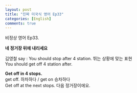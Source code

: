 ```yaml
---
layout: post
title: "진짜 미국식 영어 Ep33"
categories: [English]
comments: true
---
```


비정상 영어 Ep33.

<b>네 정거장 뒤에 내리세요</b>

김영철 say : You should stop after 4 station. 뛰는 상황에 맞는 표현 <br>
You should get off 4 station after.

<b>Get off in 4 stops.</b> <br>
get off. 하차하다 / get on 승차하다 <br> 
Get off at the next stops. 다음 정거장이에요.
